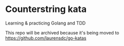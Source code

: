 # Counterstring kata

Learning & practicing Golang and TDD

This repo will be archived because it's being moved to <https://github.com/laurensdc/go-katas>
